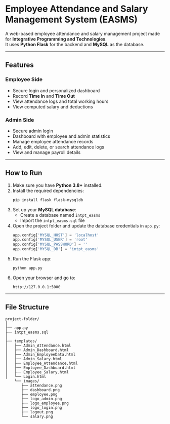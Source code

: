 # Employee Attendance and Salary Management System (EASMS)

A web-based employee attendance and salary management project made for **Integrative Programming and Technologies**.  
It uses **Python Flask** for the backend and **MySQL** as the database.

---

## Features

### Employee Side
- Secure login and personalized dashboard  
- Record **Time In** and **Time Out**  
- View attendance logs and total working hours  
- View computed salary and deductions  

### Admin Side
- Secure admin login  
- Dashboard with employee and admin statistics  
- Manage employee attendance records  
- Add, edit, delete, or search attendance logs  
- View and manage payroll details  

---

## How to Run

1. Make sure you have **Python 3.8+** installed.  
2. Install the required dependencies:
   ```bash
   pip install flask flask-mysqldb
   ```
3. Set up your **MySQL database**:
   - Create a database named `intpt_easms`
   - Import the `intpt_easms.sql` file  
4. Open the project folder and update the database credentials in `app.py`:
   ```python
   app.config['MYSQL_HOST'] = 'localhost'
   app.config['MYSQL_USER'] = 'root'
   app.config['MYSQL_PASSWORD'] = ''
   app.config['MYSQL_DB'] = 'intpt_easms'
   ```
5. Run the Flask app:
   ```bash
   python app.py
   ```
6. Open your browser and go to:
   ```
   http://127.0.0.1:5000
   ```

---

## File Structure
```
project-folder/
│
├── app.py
├── intpt_easms.sql
│
├── templates/
│   ├── Admin_Attendance.html
│   ├── Admin_Dashboard.html
│   ├── Admin_EmployeeData.html
│   ├── Admin_Salary.html
│   ├── Employee_Attendance.html
│   ├── Employee_Dashboard.html
│   ├── Employee_Salary.html
│   └── Login.html
    └── images/
       ├── attendance.png
       ├── dashboard.png
       ├── employee.png
       ├── logo_admin.png
       ├── logo_employee.png
       ├── logo_login.png
       ├── logout.png
       └── salary.png
```
